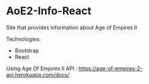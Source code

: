 # AoE2-Info-React

Site that provides information about Age of Empires II

Technologies:
* Bootstrap
* React

Using Age Of Empires II API : https://age-of-empires-2-api.herokuapp.com/docs/
